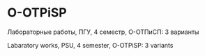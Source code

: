 # O-OTPiSP
Лабораторные работы, ПГУ, 4 семестр, О-ОТПиСП: 3 варианты

Labaratory works, PSU, 4 semester, O-OTPiSP: 3 variants

